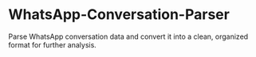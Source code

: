 # WhatsApp-Conversation-Parser
 Parse WhatsApp conversation data and convert it into a clean, organized format for further analysis.
